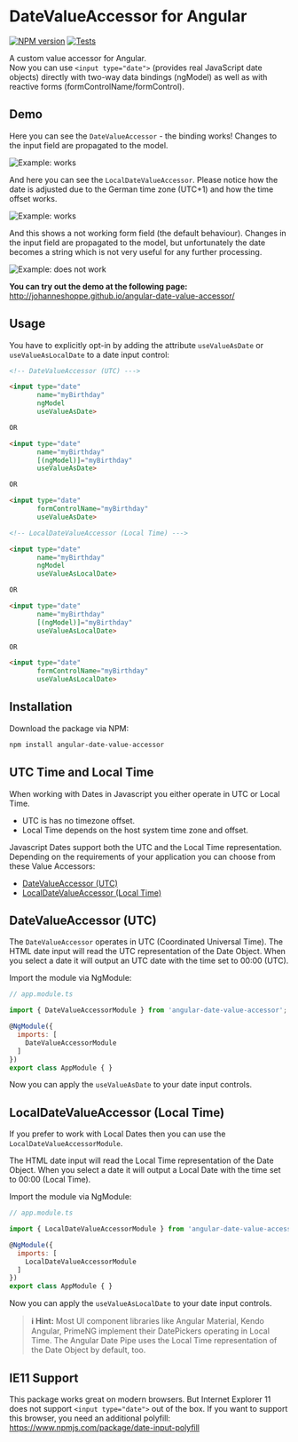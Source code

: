 # DateValueAccessor for Angular
[![NPM version][npm-image]][npm-url]
[![Tests][tests-image]][tests-url]

A custom value accessor for Angular.  
Now you can use `<input type="date">` (provides real JavaScript date objects) directly with two-way data bindings (ngModel) as well as with reactive forms (formControlName/formControl).

## Demo

Here you can see the `DateValueAccessor` - the binding works!
Changes to the input field are propagated to the model.

![Example: works](https://johanneshoppe.github.io/angular-date-value-accessor/assets/reactive-works.gif)

And here you can see the `LocalDateValueAccessor`.
Please notice how the date is adjusted due to the German time zone (UTC+1) and how the time offset works.

![Example: works](https://johanneshoppe.github.io/angular-date-value-accessor/assets/reactive-works-local.gif)

And this shows a not working form field (the default behaviour).
Changes in the input field are propagated to the model, but unfortunately the date becomes a string which is not very useful for any further processing.

![Example: does not work](https://johanneshoppe.github.io/angular-date-value-accessor/assets/reactive-does-not-work.gif)

**You can try out the demo at the following page:**  
http://johanneshoppe.github.io/angular-date-value-accessor/

## Usage

You have to explicitly opt-in by adding the attribute `useValueAsDate` or `useValueAsLocalDate` to a date input control:

```html
<!-- DateValueAccessor (UTC) --->

<input type="date"
       name="myBirthday"
       ngModel
       useValueAsDate>

OR

<input type="date"
       name="myBirthday"
       [(ngModel)]="myBirthday"
       useValueAsDate>

OR

<input type="date"
       formControlName="myBirthday"
       useValueAsDate>

<!-- LocalDateValueAccessor (Local Time) --->

<input type="date"
       name="myBirthday"
       ngModel
       useValueAsLocalDate>

OR

<input type="date"
       name="myBirthday"
       [(ngModel)]="myBirthday"
       useValueAsLocalDate>

OR

<input type="date"
       formControlName="myBirthday"
       useValueAsLocalDate>

```

## Installation

Download the package via NPM:

```bash
npm install angular-date-value-accessor
```

## UTC Time and Local Time
When working with Dates in Javascript you either operate in UTC or Local Time.

* UTC is has no timezone offset.
* Local Time depends on the host system time zone and offset.

Javascript Dates support both the UTC and the Local Time representation.
Depending on the requirements of your application you can choose from these Value Accessors:
* [DateValueAccessor (UTC)](#datevalueaccessor-utc)
* [LocalDateValueAccessor (Local Time)](#localdatevalueaccessor-local-time)


## DateValueAccessor (UTC)

The `DateValueAccessor` operates in UTC (Coordinated Universal Time).
The HTML date input will read the UTC representation of the Date Object. When you select a date it will output an UTC date with the time set to 00:00 (UTC).

Import the module via NgModule:

```js
// app.module.ts

import { DateValueAccessorModule } from 'angular-date-value-accessor';

@NgModule({
  imports: [
    DateValueAccessorModule
  ]
})
export class AppModule { }
```

Now you can apply the `useValueAsDate` to your date input controls.

## LocalDateValueAccessor (Local Time)

If you prefer to work with Local Dates then you can use the `LocalDateValueAccessorModule`.

The HTML date input will read the Local Time representation of the Date Object. When you select a date it will output a Local Date with the time set to 00:00 (Local Time).

Import the module via NgModule:

```js
// app.module.ts

import { LocalDateValueAccessorModule } from 'angular-date-value-accessor';

@NgModule({
  imports: [
    LocalDateValueAccessorModule
  ]
})
export class AppModule { }
```

Now you can apply the `useValueAsLocalDate` to your date input controls.

> **ℹ️ Hint:** Most UI component libraries like Angular Material, Kendo Angular, PrimeNG implement their DatePickers operating in Local Time. The Angular Date Pipe uses the Local Time representation of the Date Object by default, too.


## IE11 Support

This package works great on modern browsers.
But Internet Explorer 11 does not support `<input type="date">` out of the box.
If you want to support this browser, you need an additional polyfill:
https://www.npmjs.com/package/date-input-polyfill



[npm-url]: https://npmjs.org/package/angular-date-value-accessor
[npm-image]: https://badge.fury.io/js/angular-date-value-accessor.svg
[tests-url]: https://github.com/JohannesHoppe/angular-date-value-accessor/actions?query=workflow%3ATests
[tests-image]: https://github.com/JohannesHoppe/angular-date-value-accessor/workflows/Tests/badge.svg
